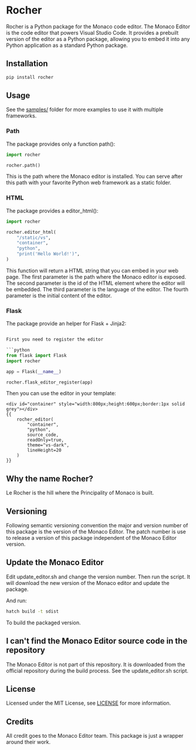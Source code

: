 # Rocher

Rocher is a Python package for the Monaco code editor. The Monaco Editor is the code editor that powers Visual Studio Code. It provides a prebuilt version of the editor as a Python package, allowing you to embed it into any Python application as a standard Python package.

## Installation

```bash
pip install rocher
```

## Usage

See the [samples/](Samples) folder for more examples to use it with multiple frameworks.

### Path

The package provides only a function path():
    
```python   
import rocher

rocher.path()
```

This is the path where the Monaco editor is installed. You can serve after this path with your favorite Python web framework as a static folder.

### HTML

The package provides a editor_html():

```python
import rocher

rocher.editor_html(
    "/static/vs",
    "container",
    "python",
    "print('Hello World!')",
)
```

This function will return a HTML string that you can embed in your web page. The first parameter is the path where the Monaco editor is exposed. The second parameter is the id of the HTML element where the editor will be embedded. The third parameter is the language of the editor. The fourth parameter is the initial content of the editor.

### Flask

The package provide an helper for Flask + Jinja2:

```python

First you need to register the editor

```python
from flask import Flask
import rocher

app = Flask(__name__)

rocher.flask_editor_register(app)
```
    
Then you can use the editor in your template:
    
```django
<div id="container" style="width:800px;height:600px;border:1px solid grey"></div>
{{
    rocher_editor(
        "container",
        "python",
        source_code,
        readOnly=true,
        theme="vs-dark",
        lineHeight=20
    )
}}
```

## Why the name Rocher?

Le Rocher is the hill where the Principality of Monaco is built. 

## Versioning

Following semantic versioning convention the major and version number of this package is the version of the Monaco Editor. The patch number is use to release a version of this package independent of the Monaco Editor version.

## Update the Monaco Editor

Edit update_editor.sh and change the version number. Then run the script. It will download the new version of the Monaco editor and update the package.

And run:    
```bash
hatch build -t sdist 
```
To build the packaged version.

## I can't find the Monaco Editor source code in the repository

The Monaco Editor is not part of this repository. It is downloaded from the official repository during the build process. See the update_editor.sh script.


## License

Licensed under the MIT License, see [LICENSE](LICENSE) for more information.

## Credits

All credit goes to the Monaco Editor team. This package is just a wrapper around their work.